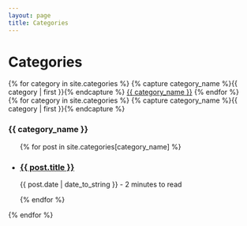 ```yaml
---
layout: page
title: Categories
---
```


<h1 class="categories-title">Categories</h1>
<div class="categories-list">
	{% for category in site.categories %}
		{% capture category_name %}{{ category | first }}{% endcapture %}
		<a class="category-link" href="#{{ category_name }}">{{ category_name }}</a>
	{% endfor %}
</div>

<div class="categories">
	{% for category in site.categories %}
		{% capture category_name %}{{ category | first }}{% endcapture %}
		<h3>{{ category_name }}</h3>
		<ul id="{{ category_name }}">
			{% for post in site.categories[category_name] %}
				<li class="post-short">
		      <a href="{{ post.url }}"><h3>{{ post.title }}</h3></a>
		      <p class="date">{{ post.date | date_to_string }} <span class="reading-time"> - 2 minutes to read</span></p>
		    </li>
			{% endfor %}
		</ul>
	{% endfor %}
</div>